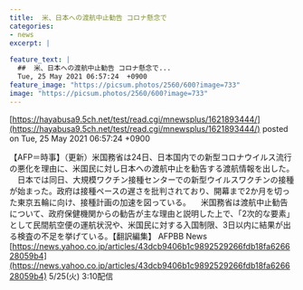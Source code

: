 ```yaml
---
title:  米、日本への渡航中止勧告 コロナ懸念で  
categories:
- news
excerpt: |
  
feature_text: |
  ##  米、日本への渡航中止勧告 コロナ懸念で...
  Tue, 25 May 2021 06:57:24  +0900
feature_image: "https://picsum.photos/2560/600?image=733"
image: "https://picsum.photos/2560/600?image=733"
---
```


[https://hayabusa9.5ch.net/test/read.cgi/mnewsplus/1621893444/](https://hayabusa9.5ch.net/test/read.cgi/mnewsplus/1621893444/)
posted on Tue, 25 May 2021 06:57:24  +0900

<!--more-->

【AFP＝時事】（更新）米国務省は24日、日本国内での新型コロナウイルス流行の悪化を理由に、米国民に対し日本への渡航中止を勧告する渡航情報を出した。 　日本では同日、大規模ワクチン接種センターでの新型ウイルスワクチンの接種が始まった。政府は接種ペースの遅さを批判されており、開幕まで2か月を切った東京五輪に向け、接種計画の加速を図っている。 　米国務省は渡航中止勧告について、政府保健機関からの勧告が主な理由と説明した上で、「2次的な要素」として民間航空便の運航状況や、米国民に対する入国制限、3日以内に結果が出る検査の不足を挙げている。【翻訳編集】 AFPBB News [https://news.yahoo.co.jp/articles/43dcb9406b1c9892529266fdb18fa626628059b4](https://news.yahoo.co.jp/articles/43dcb9406b1c9892529266fdb18fa626628059b4) 5/25(火) 3:10配信
